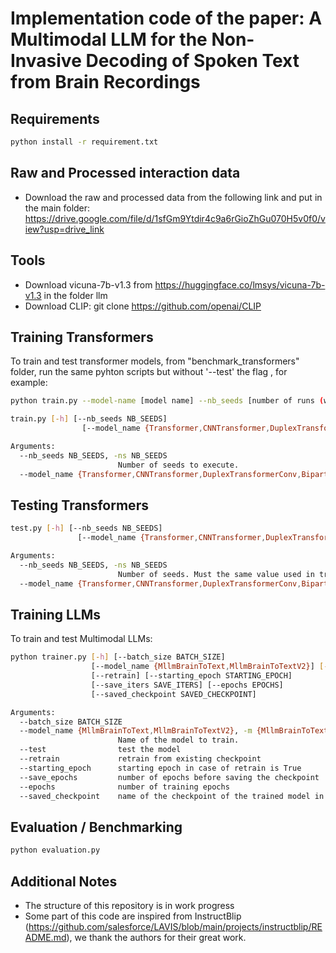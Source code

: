 # Implementation code of the paper: A Multimodal LLM for the Non-Invasive Decoding of Spoken Text from Brain Recordings


## Requirements
```bash
python install -r requirement.txt
```

## Raw and Processed interaction data
* Download the raw and processed data from the following link and put in the main folder: https://drive.google.com/file/d/1sfGm9Ytdir4c9a6rGioZhGu070H5v0f0/view?usp=drive_link

## Tools
* Download vicuna-7b-v1.3 from https://huggingface.co/lmsys/vicuna-7b-v1.3 in the folder llm
* Download CLIP: git clone https://github.com/openai/CLIP

## Training Transformers
To train and test transformer models, from "benchmark_transformers" folder, run the same pyhton scripts but without '--test' the flag , for example:

```bash
python train.py --model-name [model name] --nb_seeds [number of runs (with different initialization seeds)]
```

```bash
train.py [-h] [--nb_seeds NB_SEEDS]
                [--model_name {Transformer,CNNTransformer,DuplexTransformerConv,BipartiteTransformerConv,DeconvBipartiteTransformerConv}]

Arguments:
  --nb_seeds NB_SEEDS, -ns NB_SEEDS
                        Number of seeds to execute.
  --model_name {Transformer,CNNTransformer,DuplexTransformerConv,BipartiteTransformerConv,DeconvBipartiteTransformerConv}
```   

## Testing Transformers
```bash
test.py [-h] [--nb_seeds NB_SEEDS]
               [--model_name {Transformer,CNNTransformer,DuplexTransformerConv,BipartiteTransformerConv,DeconvBipartiteTransformerConv}]

Arguments:
  --nb_seeds NB_SEEDS, -ns NB_SEEDS
                        Number of seeds. Must the same value used in training
  --model_name {Transformer,CNNTransformer,DuplexTransformerConv,BipartiteTransformerConv,DeconvBipartiteTransformerConv}

```  


## Training LLMs
To train and test Multimodal LLMs:

```bash
python trainer.py [-h] [--batch_size BATCH_SIZE]
                  [--model_name {MllmBrainToText,MllmBrainToTextV2}] [--test]
                  [--retrain] [--starting_epoch STARTING_EPOCH]
                  [--save_iters SAVE_ITERS] [--epochs EPOCHS]
                  [--saved_checkpoint SAVED_CHECKPOINT]

Arguments:
  --batch_size BATCH_SIZE
  --model_name {MllmBrainToText,MllmBrainToTextV2}, -m {MllmBrainToText,MllmBrainToTextV2}
                        Name of the model to train.
  --test                test the model
  --retrain             retrain from existing checkpoint
  --starting_epoch      starting epoch in case of retrain is True
  --save_epochs         number of epochs before saving the checkpoint
  --epochs              number of training epochs
  --saved_checkpoint    name of the checkpoint of the trained model in case of 'retrain' or 'test' is True
```




## Evaluation / Benchmarking
```bash
python evaluation.py
```


## Additional Notes
* The structure of this repository is in work progress
* Some part of this code are inspired from InstructBlip (https://github.com/salesforce/LAVIS/blob/main/projects/instructblip/README.md), we thank the authors for their great work.
